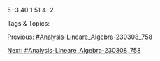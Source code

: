5−3
40
1
51
4−2

   Tags & Topics:
   

[Previous: #Analysis-Lineare_Algebra-230308_758](Analysis-Lineare_Algebra-230308_758.md)

[Next: #Analysis-Lineare_Algebra-230308_758](Analysis-Lineare_Algebra-230308_758.md)